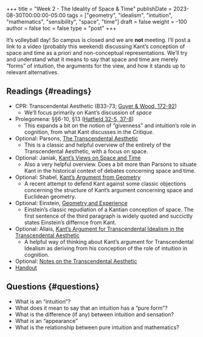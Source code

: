 +++
title = "Week 2 - The Ideality of Space & Time"
publishDate = 2023-08-30T00:00:00-05:00
tags = ["geometry", "idealism", "intuition", "mathematics", "sensibility", "space", "time"]
draft = false
weight = -100
author = false
toc = false
type = "post"
+++

It&rsquo;s volleyball day! So campus is closed and we are **not** meeting. I&rsquo;ll post a
link to a video (probably this weekend) discussing Kant&rsquo;s conception of space
and time as a priori and non-conceptual representations. We&rsquo;ll try and
understand what it means to say that space and time are merely &ldquo;forms&rdquo; of
intuition, the arguments for the view, and how it stands up to relevant
alternatives.


## Readings {#readings}

-   CPR: Transcendental Aesthetic (B33-73; [Guyer &amp; Wood, 172-92](https://www.dropbox.com/s/62c67l858hwrmeg/kant1998b_the_transcendental_aesthetic_%2528b-edition%2529.pdf?dl=0))
    -   We&rsquo;ll focus primarily on Kant&rsquo;s discussion of _space_
-   Prolegomena: §§6-10, §13 ([Hatfield 32-5, 37-8](/materials/readings/kant-prolegomena-6-10-13.pdf))
    -   This expands a bit on the notion of &ldquo;givenness&rdquo; and intuition&rsquo;s role in cognition, from what Kant discusses in the _Critique_.
-   Optional: Parsons, [The Transcendental Aesthetic](https://www.dropbox.com/s/pqu2fhedpn22e3c/parsons1992.pdf?dl=0)
    -   This is a classic and helpful overview of the entirety of the Transcendental Aesthetic, with a focus on space.
-   Optional: Janiak, [Kant&rsquo;s Views on Space and Time](http://plato.stanford.edu/entries/kant-spacetime/)
    -   Also a very helpful overview. Does a bit more than Parsons to situate Kant in the historical context of debates concerning space and time.
-   Optional: Shabel, [Kant&rsquo;s Argument from Geometry](https://www.dropbox.com/s/dgnpaacw4fez7ct/shabel2004.pdf?dl=0)
    -   A recent attempt to defend Kant against some classic objections concerning the structure of Kant&rsquo;s argument concerning space and Euclidean geometry.
-   Optional: Einstein, [Geometry and Experience](http://pascal.iseg.utl.pt/~ncrato/Math/Einstein.htm)
    -   Einstein&rsquo;s classic repudiation of a Kantian conception of space. The first sentence of the third paragraph is widely quoted and succictly states Einstein&rsquo;s differnce from Kant.
-   Optional: Allais, [Kant’s Argument for Transcendental Idealism in the Transcendental Aesthetic](https://www.dropbox.com/s/ogdrn3tp3s1par7/allais2010a_kant%27s_argument_for_transcendental_idealism_in_the_transcendental_aesthetic.pdf?dl=0)
    -   A helpful way of thinking about Kant&rsquo;s argument for Transcendental Idealism as deriving from his conception of the role of intuition in cognition.
-   Optional: [Notes on the Transcendental Aesthetic](https://phil871.colinmclear.net/notes/transcendental-aesthetic/)
-   [Handout](/materials/handouts/handout2-aesthetic.pdf)


## Questions {#questions}

-   What is an &ldquo;intuition&rdquo;?
-   What does it mean to say that an intuition has a &ldquo;pure form&rdquo;?
-   What is the difference (if any) between intuition and sensation?
-   What is an &ldquo;appearance&rdquo;
-   What is the relationship between pure intuition and mathematics?
